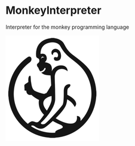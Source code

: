 # MonkeyInterpreter

Interpreter for the monkey programming language

![Monkey Logo](assets/MonkeyLangLogo.png)


